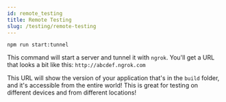 ```yaml
---
id: remote_testing
title: Remote Testing
slug: /testing/remote-testing
---
```


```Shell
npm run start:tunnel
```

This command will start a server and tunnel it with `ngrok`. You'll get a URL
that looks a bit like this: `http://abcdef.ngrok.com`

This URL will show the version of your application that's in the `build` folder,
and it's accessible from the entire world! This is great for testing on different
devices and from different locations!
